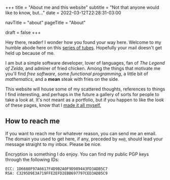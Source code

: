+++
title = "About me and this website"
subtitle = "Not that anyone would like to know, but..."
date  = 2022-03-12T22:28:31-03:00

navTitle = "about"
pageTitle = "About"

draft = false
+++

Hey there, reader! I wonder how you found your way here. Welcome to my humble
abode here on this [series of tubes][tubes]. Hopefully your mail doesn't get
held up because of me.

I am but a simple software developer, lover of languages, fan of  _The Legend of
Zelda_, and admirer of fried chicken. Among the things that motivate me you'll
find _free software_, some _functional programming_, a little bit of
_mathematics_, and a **mean** steak with fries on the side.

This website will house some of my scattered thoughts, references to things I
find interesting, and perhaps in the future a gallery of sorts for people to
take a look at. It's not meant as a portfolio, but if you happen to like the
look of these pages, know that I [made it all myself.][repo]

## How to reach me

If you want to reach me for whatever reason, you can send me an email. The
domain you used to get here, if any, preceded by `me@`, should lead your message
straight to my inbox. Please be nice.

Encryption is something I do enjoy. You can find my public PGP keys through the
following IDs:

```
ECC: 1D6680F97A6617F4D9B2A0F9D989443FD3ADB5C7
RSA: C3295D9E3A719FFE2EFD2EBB697797CED3ADB5C9
```

[tubes]: https://www.youtube.com/watch?v=lTonHRerMC4
[repo]: https://github.com/d3adb5/website

